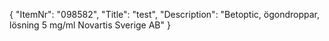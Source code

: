 {
  "ItemNr": "098582",
  "Title": "test",
  "Description": "Betoptic, ögondroppar, lösning 5 mg/ml Novartis Sverige AB"
}
